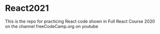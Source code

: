 # React2021
This is the repo for practicing React code shown in Full React Course 2020 on the channel freeCodeCamp.org on youtube
